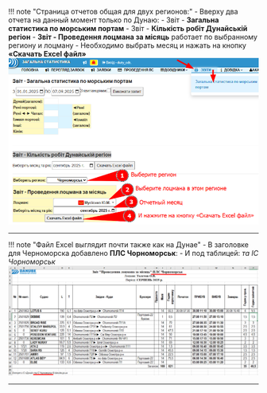 !!! note "Страница отчетов общая для двух регионов:"
    - Вверху два отчета на данный момент только по Дунаю:
      - Звіт - **Загальна статистика по морським портам**
      - Звіт - **Кількість робіт Дунайській регіон**
    - **Звіт - Проведення лоцмана за місяць** работает по выбранному региону и лоцману
    - Необходимо выбрать месяц и нажать на кнопку **«Скачать Excel файл»**
    ![Проведення лоцмана за місяць](images/report_02_pilot_one_month_01.png)

---

!!! note "Файл Excel выглядит почти также как на Дунае"
    - В заголовке для Черноморска добавлено **ПЛС Чорноморськ**:
    - И под таблицей:  *та ІС Чорноморськ*
    ![Файл Excel](images/report_02_pilot_one_month_02.png)
    
---
